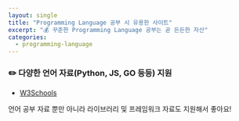 ```yaml
---
layout: single
title: "Programming Language 공부 시 유용한 사이트"
excerpt: "💰 꾸준한 Programming Language 공부는 곧 든든한 자산"
categories:
  - programming-language
---
```

### ✏️ 다양한 언어 자료(Python, JS, GO 등등) 지원
* <a href="https://www.w3schools.com/" target="_blank">W3Schools</a>
  
언어 공부 자료 뿐만 아니라 라이브러리 및 프레임워크 자료도 지원해서 좋아요!
  
